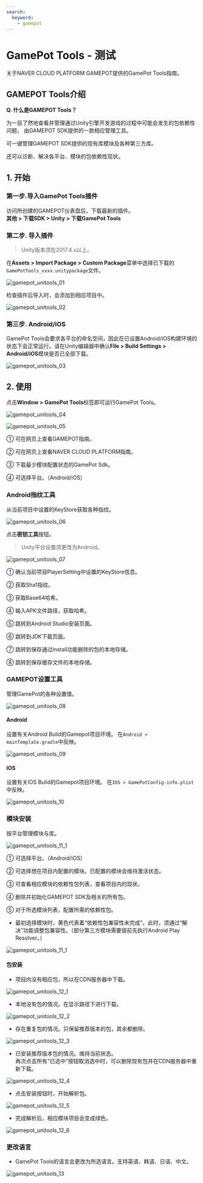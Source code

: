 ```yaml
---
search:
  keyword:
    - gamepot
---
```


# GamePot Tools - 测试

关于NAVER CLOUD PLATFORM GAMEPOT提供的GamePot Tools指南。

## GAMEPOT Tools介绍

**Q. 什么是GAMEPOT Tools？**

为一目了然地查看并管理通过Unity引擎开发游戏的过程中可能会发生的包依赖性问题，
由GAMEPOT SDK提供的一款相应管理工具。

可一键管理GAMEPOT SDK提供的现有库模块及各种第三方库。

还可以诊断、解决各平台、模块的包依赖性现状。

## 1. 开始

### 第一步.导入GamePot Tools插件

访问所创建的GAMEPOT仪表盘后，下载最新的插件。
<br>**其他 > 下载SDK > Unity > 下载GamePot Tools**

### 第二步. 导入插件

> Unity版本须在2017.4.x以上。

在**Assets > Import Package > Custom Package**菜单中选择已下载的`GamePotTools_xxxx.unitypackage`文件。

![gamepot_unitools_01](./images/gamepot_unitools_01.png)

检查插件后导入时，会添加到相应项目中。

![gamepot_unitools_02](./images/gamepot_unitools_02.png)

### 第三步. Android/iOS

GamePot Tools会要求各平台的命名空间，因此在已设置Android/iOS构建环境的状态下会正常运行。请在Unity编辑器中确认**File > Build Settings > Android/iOS**模块是否已全部下载。

![gamepot_unitools_03](./images/gamepot_unitools_03.png)

## 2. 使用 

点击**Window > GamePot Tools**标签即可运行GamePot Tools。

![gamepot_unitools_04](./images/gamepot_unitools_04.png)

![gamepot_unitools_05](./images/gamepot_unitools_05.png)

① 可在网页上查看GAMEPOT指南。

② 可在网页上查看NAVER CLOUD PLATFORM指南。

③ 下载最少模块配置状态的GamePot Sdk。

④ 可选择平台。（Android/iOS）

### Android指纹工具

从当前项目中设置的KeyStore获取各种指纹。

![gamepot_unitools_06](./images/gamepot_unitools_06.png)

点击**密钥工具**按钮。

> Unity平台设置须更改为Android。

![gamepot_unitools_07](./images/gamepot_unitools_07.png)

① 确认当前项目PlayerSetting中设置的KeyStore信息。

② 获取Sha1指纹。

③ 获取Base64哈希。

④ 输入APK文件路径，获取哈希。

⑤ 跳转到Android Studio安装页面。

⑥ 跳转到JDK下载页面。

⑦ 跳转到保存通过Install功能删除的包的本地存储。

⑧ 跳转到保存缓存文件的本地存储。

### GAMEPOT设置工具

管理GamePot的各种设置值。

![gamepot_unitools_08](./images/gamepot_unitools_08.png)

#### Android

设置有关Android Bulid的Gamepot项目环境。
在`Android > mainTemplate.gradle`中反映。

![gamepot_unitools_09](./images/gamepot_unitools_09.png)

#### IOS

设置有关IOS Bulid的Gamepot项目环境。
在`IOS > GamePotConfig-info.plist`中反映。

![gamepot_unitools_10](./images/gamepot_unitools_10.png)

### 模块安装

按平台管理模块与库。

![gamepot_unitools_11_1](./images/gamepot_unitools_11_1.png)

① 可选择平台。（Android/iOS）

② 可选择想在项目内配置的模块。已配置的模块会维持激活状态。

③ 可查看相应模块的依赖性包列表，查看项目内的现状。

④ 删除并初始化GAMEPOT SDK及相关的所有包。

⑤ 对于所选模块列表，配置所需的依赖性包。

 - 最初选择模块时，黄色代表着“依赖性包兼容性未完成”。此时，须通过“解决”功能调整包兼容性。（部分第三方模块需要提前先执行Android Play Resolver。）

![gamepot_unitools_11_1](./images/gamepot_unitools_11_2.png)

#### 包安装

 - 项目内没有相应包，所以在CDN服务器中下载。
 
![gamepot_unitools_12_1](./images/gamepot_unitools_12_1.png)

 - 本地没有包的情况。在显示路径下进行下载。

 ![gamepot_unitools_12_2](./images/gamepot_unitools_12_2.png)

- 存在重复包的情况。只保留推荐版本的包，其余都删除。

![gamepot_unitools_12_3](./images/gamepot_unitools_12_3.png)

 - 已安装推荐版本包的情况。维持当前状态。
<br>再次点击所有“已选中”按钮取消选中时，可以删除现有包并在CDN服务器中重新下载。

![gamepot_unitools_12_4](./images/gamepot_unitools_12_4.png)

- 点击安装按钮时，开始解析包。

![gamepot_unitools_12_5](./images/gamepot_unitools_12_5.png)

- 完成解析后，相应模块项目会变成绿色。

![gamepot_unitools_12_6](./images/gamepot_unitools_12_6.png)

### 更改语言

- GamePot Tools的语言会更改为所选语言。支持英语、韩语、日语、中文。

![gamepot_unitools_13](./images/gamepot_unitools_13.png)